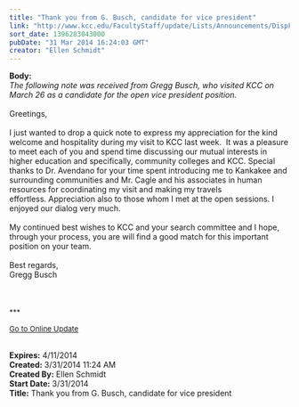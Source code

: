 ```yaml
---
title: "Thank you from G. Busch, candidate for vice president"
link: "http://www.kcc.edu/FacultyStaff/update/Lists/Announcements/DispForm.aspx?ID=1459"
sort_date: 1396283043000
pubDate: "31 Mar 2014 16:24:03 GMT"
creator: "Ellen Schmidt"
---
```


<div><b>Body:</b> <div class="ExternalClass5BAB03A9C94E4D2E9679CE6BE4C930B6">
<div>
<div><em>The following note was received from Gregg Busch, who visited KCC on March 26 as a candidate for the open vice president position.</em></div>
<div><em></em> </div>
<div>Greetings,</div>
<div> </div>
<div>I just wanted to drop a quick note to express my appreciation for the kind welcome and hospitality during my visit to KCC last week.  It was a pleasure to meet each of you and spend time discussing our mutual interests in higher education and specifically, community colleges and KCC. Special thanks to Dr. Avendano for your time spent introducing me to Kankakee and surrounding communities and Mr. Cagle and his associates in human resources for coordinating my visit and making my travels effortless. Appreciation also to those whom I met at the open sessions. I enjoyed our dialog very much.</div>
<div> </div>
<div>My continued best wishes to KCC and your search committee and I hope, through your process, you are will find a good match for this important position on your team.</div>
<div> </div>
<div>Best regards,<br />Gregg Busch<br /></div>
<div> </div>
<div> </div>
<div> </div>
<div>
<div></div>
<div>
<div></div>
<div></div>
<div>
<div><font size="2">***</font></div>
<p><font color="#003768" size="2"><a href="/FacultyStaff/update/Pages/dailyupdate.aspx">Go to Online Update</a></font></p>
<p><font size="2"></font></p></div><br /></div></div></div></div></div>
<div><b>Expires:</b> 4/11/2014</div>
<div><b>Created:</b> 3/31/2014 11:24 AM</div>
<div><b>Created By:</b> Ellen Schmidt</div>
<div><b>Start Date:</b> 3/31/2014</div>
<div><b>Title:</b> Thank you from G. Busch, candidate for vice president</div>
